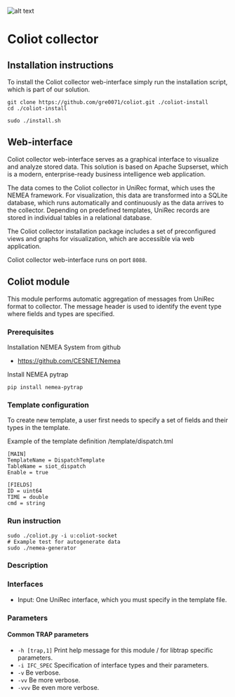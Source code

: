 ![alt text](https://github.com/gre0071/coliot/blob/master/coliot_logo.png)

# Coliot collector
## Installation instructions
To install the Coliot collector web-interface simply run the installation script, which is part of our solution.

```
git clone https://github.com/gre0071/coliot.git ./coliot-install
cd ./coliot-install

sudo ./install.sh
```

## Web-interface
Coliot collector web-interface serves as a graphical interface to visualize and analyze stored data. This solution is based on Apache Supserset, which is a modern, enterprise-ready business intelligence web application. 

The data comes to the Coliot collector in UniRec format, which uses the NEMEA framework. For visualization, this data are transformed into a SQLite database, which runs automatically and continuously as the data arrives to the collector. Depending on predefined templates, UniRec records are stored in individual tables in a relational database. 

The Coliot collector installation package includes a set of preconfigured views and graphs for visualization, which are accessible via web application.

Coliot collector web-interface runs on port ```8088```.

## Coliot module
This module performs automatic aggregation of messages from UniRec format to collector. The message header is used to identify the event type where fields and types are specified.

### Prerequisites
Installation NEMEA System from github
* https://github.com/CESNET/Nemea

Install NEMEA pytrap
```
pip install nemea-pytrap
```

### Template configuration
To create new template, a user first needs to specify a set of fields and their types in the template.

Example of the template definition /template/dispatch.tml
```
[MAIN]
TemplateName = DispatchTemplate
TableName = siot_dispatch
Enable = true

[FIELDS]
ID = uint64
TIME = double
cmd = string
```
### Run instruction
```
sudo ./coliot.py -i u:coliot-socket
# Example test for autogenerate data
sudo ./nemea-generator
```

### Description

### Interfaces
- Input: One UniRec interface, which you must specify in the template file.
  
### Parameters
#### Common TRAP parameters
- `-h [trap,1]`      Print help message for this module / for libtrap specific parameters.
- `-i IFC_SPEC`      Specification of interface types and their parameters.
- `-v`               Be verbose.
- `-vv`              Be more verbose.
- `-vvv`             Be even more verbose.

